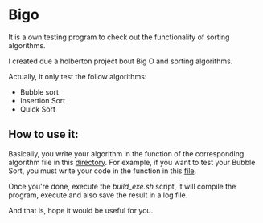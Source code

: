 # Bigo
It is a own testing program to check out the functionality of sorting algorithms.

I created due a holberton project bout Big O and sorting algorithms.

Actually, it only test the follow algorithms:
* Bubble sort
* Insertion Sort
* Quick Sort

## How to use it:
Basically, you write your algorithm in the function of the corresponding algorithm file in this [directory](https://github.com/cybernuki/Bigo/tree/master/answers).
For example, if you want to test your Bubble Sort, you must write your code in the function in this [file](https://github.com/cybernuki/Bigo/blob/master/answers/0-bubble_sort.c).

Once you're done, execute the *build_exe.sh* script, it will compile the program, execute and also save the result in a log file.

And that is, hope it would be useful for you.
